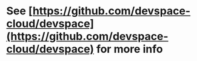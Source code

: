 # See [https://github.com/devspace-cloud/devspace](https://github.com/devspace-cloud/devspace) for more info

